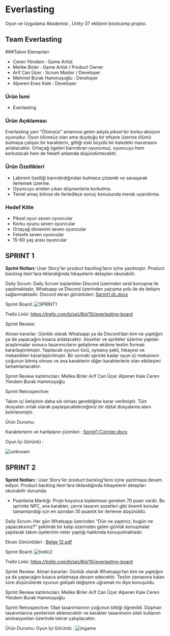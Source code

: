 # Everlasting
Oyun ve Uygulama Akademisi , Unity-37 ekibinin bootcamp projesi.

## Team Everlasting

###Takım Elemanları
* Ceren Yöndem : Game Artist
* Melike Birler : Game Artist / Product Owner 
* Arif Can Üçer : Scrum Master / Developer
* Mehmet Burak Hammuşoğlu : Developer
* Alperen Enes Kale : Developer

### Ürün İsmi

  - Everlasting


### Ürün Açıklaması

  Everlasting yani “Ölümsüz” anlamına gelen adıyla piksel bir korku-aksiyon oyunudur. Oyun ölümsüz olan ama duyduğu bir efsane üzerine ölümü bulmaya çalışan bir karakterin, gittiği eski büyülü bir kaledeki macerasını anlatacaktır. Ortaçağ ögeleri barındıran oyunumuz, oyuncuyu hem korkutacak hem de felsefi anlamda düşündürtecektir.
  
### Ürün Özellikleri

* Labirent özelliği barındırdığından bulmaca çözerek ve savaşarak ilerlemek üzerine.
* Oyuncuyu aniden çıkan düşmanlarla korkutma.
* Temel amaç bilinse de ilerledikçe sonuç konusunda merak uyandırma.

### Hedef Kitle

* Piksel oyun seven oyuncular
* Korku oyunu seven oyuncular
* Ortaçağ dönemini seven oyuncular
* Felsefe seven oyuncular
* 15-60 yaş arası oyuncular

## SPRINT 1

  **Sprint Notları:** User Story'ler product backlog'ların içine yazılmıştır. Product backlog item'lara tıklandığında hikayelerin detayları okunabilir.
  
  Daily Scrum: Daily Scrum toplantıları Discord üzerinden sesli konuşma ile yapılmaktadır, Whatsapp ve Discord üzerinden yazışma yolu ile de iletişim sağlanmaktadır.     Discord ekran görüntüleri:
  [Sprint1 dc.docx](https://github.com/arif3er/everlasting/files/8654444/Sprint1.dc.docx)
  

  
Sprint Board: 
![SPRİNT1](https://user-images.githubusercontent.com/91126291/167292648-3ed83d1a-70a2-4095-a1ac-7fb2e424e2ef.png)

Trello Linki:
https://trello.com/b/spU8sV1X/everlasting-board

Sprint Review:

Alınan kararlar: Günlük olarak Whatsapp ya da Discord’dan kim ne yaptığını ya da yapacağını kısaca anlatacaktır. Assetler ve spriteler üzerine yapılan araştırmalar sonucu tasarımcıların geliştirme ekibine teslim formatı kararlaştırılmıştır. Yapılacak oyunun türü, oynanış şekli, hikayesi ve mekanikleri kararlaştırılmıştır. Bir sonraki sprinte kadar oyun içi mekanının çoğunun bitmiş olması ve ana karakterin diğer karakterlerle olan etkileşimi tamamlanacaktır.

Sprint Review katılımcıları: 
Melike Birler
Arif Can Üçer
Alperen Kale
Ceren Yöndem 
Burak Hammuşoğlu

Sprint Retrospective: 

Takım içi iletişimin daha sık olması gerektiğine karar verilmiştir.
Tüm dosyaları ortak olarak paylaşacabileceğimiz bir dijital dosyalama alanı belirlenmiştir.

Ürün Durumu: 

Karakterlerin ve haritaların çizimleri : [Sprint1 Çizimler.docx](https://github.com/arif3er/everlasting/files/8664249/Sprint1.Cizimler.docx)

Oyun İçi Görüntü : 

![unknown](https://user-images.githubusercontent.com/91126291/167713090-d90893cb-9054-42cf-9255-69c5a5f2189c.png)

## SPRINT 2

**Sprint Notları:**: User Story'ler product backlog'ların içine yazılmaya devam ediyor. Product backlog item'lara tıklandığında hikayelerin detayları okunabilir durumda.

* Puanlama Mantığı: Proje boyunca toplanması gereken 70 puan vardır. Bu sprintte NPC, ana karakter, çevre tasarım assetleri gibi önemli konular tamamlandığı için en azından 35 puanlık bir ilerleme düşünüldü.

Daily Scrum: Her gün Whatsapp üzerinden “Dün ne yaptınız, bugün ne yapacaksınız?” şeklinde bir kalıp üzerinden giden günlük konuşmalar yapılarak takım üyelerinin neler yaptığı hakkında konuşulmaktadır.

Ekran Görüntüleri :  [Belge 12.pdf](https://github.com/arif3er/everlasting/files/8773849/Belge.12.pdf)

Sprint Board: 
![trello2](https://user-images.githubusercontent.com/91126291/169712533-5beed04f-79af-48ad-b8c5-82d4ae105f25.png)

Trello Linki:
https://trello.com/b/spU8sV1X/everlasting-board

Sprint Review:
Alınan kararlar: Günlük olarak Whatsapp’tan kim ne yaptığını ya da yapacağını kısaca anlatmaya devam edecektir. Teslim zamanına kalan süre düşünülerek oyunun gidişatı değişime uğramalı mı diye konuşuldu.

Sprint Review katılımcıları:
Melike Birler
Arif Can Üçer
Alperen Kale 
Ceren Yöndem 
Burak Hammuşoğlu

Sprint Retrospective:
Obje tasarımlarının çoğunun bittiği öğrenildi. Düşman tasarımlarına yenilerinin eklenecektir ve karakter tasarımının silah kullanım animasyonları üzerinde tekrar çalışılacaktır.

Ürün Durumu: 
Oyun İçi Görüntü : 
![ingame](https://user-images.githubusercontent.com/91126291/169712861-ba0c86cc-4d61-4bc9-9b23-35625bbb6483.png)





